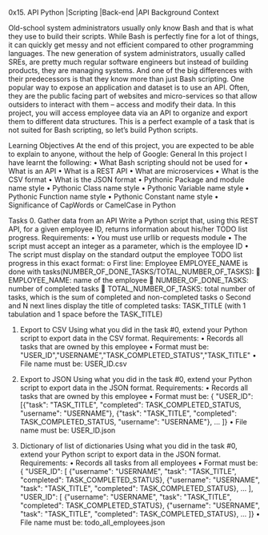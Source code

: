 0x15. API
Python                                          |Scripting                                 |Back-end                                |API
Background Context
 
Old-school system administrators usually only know Bash and that is what they use to build their scripts. While Bash is perfectly fine for a lot of things, it can quickly get messy and not efficient compared to other programming languages. The new generation of system administrators, usually called SREs, are pretty much regular software engineers but instead of building products, they are managing systems. And one of the big differences with their predecessors is that they know more than just Bash scripting.
One popular way to expose an application and dataset is to use an API. Often, they are the public facing part of websites and micro-services so that allow outsiders to interact with them – access and modify their data. In this project, you will access employee data via an API to organize and export them to different data structures.
This is a perfect example of a task that is not suited for Bash scripting, so let’s build Python scripts.


Learning Objectives
At the end of this project, you are expected to be able to explain to anyone, without the help of Google:
General
In this project I have learnt the following:
•	What Bash scripting should not be used for
•	What is an API
•	What is a REST API
•	What are microservices
•	What is the CSV format
•	What is the JSON format
•	Pythonic Package and module name style
•	Pythonic Class name style
•	Pythonic Variable name style
•	Pythonic Function name style
•	Pythonic Constant name style
•	Significance of CapWords or CamelCase in Python


Tasks
0. Gather data from an API
Write a Python script that, using this REST API, for a given employee ID, returns information about his/her TODO list progress.
Requirements:
•	You must use urllib or requests module
•	The script must accept an integer as a parameter, which is the employee ID
•	The script must display on the standard output the employee TODO list progress in this exact format:
o	First line: Employee EMPLOYEE_NAME is done with tasks(NUMBER_OF_DONE_TASKS/TOTAL_NUMBER_OF_TASKS):
	EMPLOYEE_NAME: name of the employee
	NUMBER_OF_DONE_TASKS: number of completed tasks
	TOTAL_NUMBER_OF_TASKS: total number of tasks, which is the sum of completed and non-completed tasks
o	Second and N next lines display the title of completed tasks: TASK_TITLE (with 1 tabulation and 1 space before the TASK_TITLE)


1. Export to CSV
Using what you did in the task #0, extend your Python script to export data in the CSV format.
Requirements:
•	Records all tasks that are owned by this employee
•	Format must be: "USER_ID","USERNAME","TASK_COMPLETED_STATUS","TASK_TITLE"
•	File name must be: USER_ID.csv


2. Export to JSON
Using what you did in the task #0, extend your Python script to export data in the JSON format.
Requirements:
•	Records all tasks that are owned by this employee
•	Format must be: { "USER_ID": [{"task": "TASK_TITLE", "completed": TASK_COMPLETED_STATUS, "username": "USERNAME"}, {"task": "TASK_TITLE", "completed": TASK_COMPLETED_STATUS, "username": "USERNAME"}, ... ]}
•	File name must be: USER_ID.json


3. Dictionary of list of dictionaries
Using what you did in the task #0, extend your Python script to export data in the JSON format.
Requirements:
•	Records all tasks from all employees
•	Format must be: { "USER_ID": [ {"username": "USERNAME", "task": "TASK_TITLE", "completed": TASK_COMPLETED_STATUS}, {"username": "USERNAME", "task": "TASK_TITLE", "completed": TASK_COMPLETED_STATUS}, ... ], "USER_ID": [ {"username": "USERNAME", "task": "TASK_TITLE", "completed": TASK_COMPLETED_STATUS}, {"username": "USERNAME", "task": "TASK_TITLE", "completed": TASK_COMPLETED_STATUS}, ... ]}
•	File name must be: todo_all_employees.json

